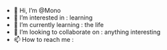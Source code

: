- 👋 Hi, I’m @Mono
- 👀 I’m interested in : learning
- 🌱 I’m currently learning : the life
- 💞️ I’m looking to collaborate on : anything interesting
- 📫 How to reach me : 

<!---
Impact33/Impact33 is a ✨ special ✨ repository because its `README.md` (this file) appears on your GitHub profile.
You can click the Preview link to take a look at your changes.
--->
